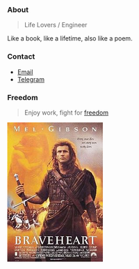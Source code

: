 ### About

> Life Lovers / Engineer

Like a book, like a lifetime, also like a poem.

### Contact

* [Email](mailto:stuarthua.cn@gmail.com)
* <a target="_blank" href="https://t.me/stuarthua">Telegram</a>

### Freedom

>Enjoy work, fight for [freedom](https://en.wikipedia.org/wiki/Braveheart)

![freedom](/assets/theme/img/braveheart.jpg)